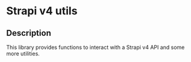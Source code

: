 # Strapi v4 utils

## Description

This library provides functions to interact with a Strapi v4 API and some more utilities.

## 
